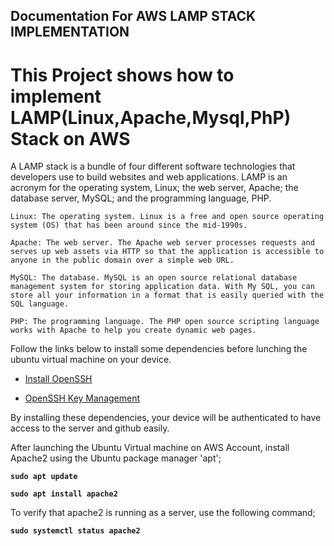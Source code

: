 ## Documentation For AWS LAMP STACK IMPLEMENTATION
# This Project shows how to implement LAMP(Linux,Apache,Mysql,PhP) Stack on AWS

A LAMP stack is a bundle of four different software technologies that developers use to build websites and web applications. LAMP is an acronym for the operating system, Linux; the web server, Apache; the database server, MySQL; and the programming language, PHP.

    Linux: The operating system. Linux is a free and open source operating system (OS) that has been around since the mid-1990s.

    Apache: The web server. The Apache web server processes requests and serves up web assets via HTTP so that the application is accessible to anyone in the public domain over a simple web URL. 

    MySQL: The database. MySQL is an open source relational database management system for storing application data. With My SQL, you can store all your information in a format that is easily queried with the SQL language. 

    PHP: The programming language. The PHP open source scripting language works with Apache to help you create dynamic web pages. 

Follow the links below to install some dependencies before lunching the ubuntu virtual machine on your device.

- [Install OpenSSH](https://learn.microsoft.com/en-us/windows-server/administration/openssh/openssh_install_firstuse?tabs=powershell#tabpanel_1_powershell)

- [OpenSSH Key Management](https://learn.microsoft.com/en-us/windows-server/administration/openssh/openssh_keymanagement#user-key-generation)

By installing these dependencies, your device will be authenticated to have access to the server and github easily.

After launching the Ubuntu Virtual machine on AWS Account, install Apache2 using the Ubuntu package manager 'apt';

**`sudo apt update`**

**`sudo apt install apache2`**

To verify that apache2 is running as a server, use the following command;

**`sudo systemctl status apache2`**
